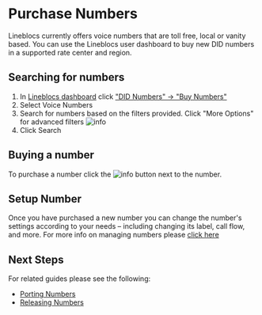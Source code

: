 # Purchase Numbers

Lineblocs currently offers voice numbers that are toll free, local or vanity based. You can use the Lineblocs user dashboard to buy new DID numbers in a supported rate center and region.

## Searching for numbers

1. In [Lineblocs dashboard](https://app.lineblocs.com/#/dashboard) click ["DID Numbers" -> "Buy Numbers"](https://app.lineblocs.com/#/dashboard/dids/buy-numbers)
2. Select Voice Numbers
3. Search for numbers based on the filters provided. Click "More Options" for advanced filters
![info](/img/frontend/docs/purchase-numbers/filter-1.png) 
4. Click Search

## Buying a number

To purchase a number click the ![info](/img/frontend/docs/purchase-numbers/buy.png) button next to the number.

## Setup Number

Once you have purchased a new number you can change the number's settings according to your needs – including changing its label, call flow, and more. For more info on managing numbers please [click here](https://lineblocs.com/resources/managing-numbers/manage-numbers)

## Next Steps

For related guides please see the following:

- [Porting Numbers](http://lineblocs.com/resources/managing-numbers/porting-numbers)
- [Releasing Numbers](http://lineblocs.com/resources/managing-numbers/releasing-numbers)